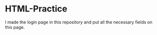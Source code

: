 # HTML-Practice
I made the login page in this repository and put all the necessary fields on this page.
